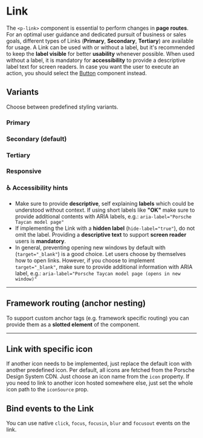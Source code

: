 # Link

The `<p-link>` component is essential to perform changes in **page routes**.
For an optimal user guidance and dedicated pursuit of business or sales goals, different types of Links (**Primary**, **Secondary**, **Tertiary**) are available for usage.
A Link can be used with or without a label, but it's recommended to keep the **label visible** for better **usability** whenever possible.
When used without a label, it is mandatory for **accessibility** to provide a descriptive label text for screen readers.
In case you want the user to execute an action, you should select the [Button](components/button) component instead.


## Variants

Choose between predefined styling variants.

### Primary

<Playground :markup="buttons('primary')" :config="config"></Playground>

### Secondary (default)

<Playground :markup="buttons()" :config="config"></Playground>

### Tertiary

<Playground :markup="buttons('tertiary')" :config="config"></Playground>

### Responsive

<Playground :markup="responsive" :config="config"></Playground>

### ♿️ Accessibility hints
* Make sure to provide **descriptive**, self explaining **labels** which could be understood without context. If using short labels like **"OK"** make sure to provide additional contents with ARIA labels, e.g.: `aria-label="Porsche Taycan model page"`
* If implementing the Link with a **hidden label** (`hide-label="true"`), do not omit the label. Providing a **descriptive text** to support **screen reader** users is **mandatory**.
* In general, preventing opening new windows by default with (`target="_blank"`) is a good choice. Let users choose by themselves how to open links. However, if you choose to implement `target="_blank"`, make sure to provide additional information with ARIA label, e.g.: `aria-label="Porsche Taycan model page (opens in new window)"` 

---

## Framework routing (anchor nesting)

To support custom anchor tags (e.g. framework specific routing) you can provide them as a **slotted element** of the component.

<Playground :markup="routing" :config="config"></Playground>

---

## Link with specific icon
If another icon needs to be implemented, just replace the default icon with another predefined icon. Per default, all icons are fetched from the Porsche Design System CDN. Just choose an icon name from the `icon` property. If you need to link to another icon hosted somewhere else, just set the whole icon path to the `iconSource` prop.

<Playground :markup="icon" :config="config"></Playground>

## Bind events to the Link
You can use native `click`, `focus`, `focusin`, `blur` and `focusout` events on the link.

<Playground :markup="events" :config="config"></Playground>

<script lang="ts">
  import Vue from 'vue';
  import Component from 'vue-class-component';
  
  @Component
  export default class Code extends Vue {
    config = { themeable: true, spacing: 'inline' };
    
    buttons(value: string) {
      const attr = value ? ` variant="${value}"` : '';
      return `<p-link${attr} href="https://www.porsche.com">Some label</p-link>
<p-link${attr} href="https://www.porsche.com" hide-label="true">Some label</p-link>`;
    }

    responsive =
`<p-link variant="primary" href="https://www.porsche.com" hide-label="{ base: true, s: false }">Some label</p-link>
<p-link variant="secondary" href="https://www.porsche.com" hide-label="{ base: true, m: false }">Some label</p-link>
<p-link variant="tertiary" href="https://www.porsche.com" hide-label="{ base: true, l: false }">Some label</p-link>`;

    routing =
`<p-link>
  <a href="https://www.porsche.com">Some label</a>
</p-link>`;

    icon =
`<p-link href="https://www.porsche.com" icon="phone">Some label</p-link>
<p-link href="https://www.porsche.com" icon-source="${require('./assets/icon-custom-kaixin.svg')}" hide-label="true">Some label</p-link>`;

    events =
`<p-link
  href="https://www.porsche.com"
  onclick="alert('click'); return false;"
  onfocus="console.log('focus')"
  onfocusin="console.log('focusin')"
  onblur="console.log('blur')"
  onfocusout="console.log('focusout')"
>Some label</p-link>`;
  }
</script>

<style scoped lang="scss">
  .example-link {
    display: inline-block;
    outline: none;
    text-decoration: none;
  }
</style>